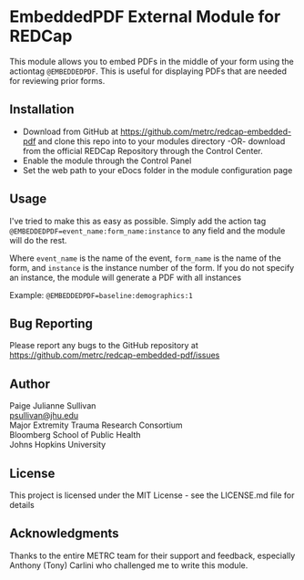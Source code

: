 # EmbeddedPDF External Module for REDCap
This module allows you to embed PDFs in the middle of your form using
the actiontag `@EMBEDDEDPDF`. This is useful for displaying PDFs that 
are needed for reviewing prior forms.

## Installation
* Download from GitHub at https://github.com/metrc/redcap-embedded-pdf and clone this repo into to your modules directory -OR-
download from the official REDCap Repository through the Control Center.
* Enable the module through the Control Panel
* Set the web path to your eDocs folder in the module configuration page

## Usage
I've tried to make this as easy as possible. Simply add the action tag
`@EMBEDDEDPDF=event_name:form_name:instance` to any field and the module will do the rest.

Where `event_name` is the name of the event, `form_name` is the name of the form, and `instance` is the instance number of the form. If you do not specify an instance, the module will generate a PDF with all instances

Example:  `@EMBEDDEDPDF=baseline:demographics:1`

## Bug Reporting
Please report any bugs to the GitHub repository at https://github.com/metrc/redcap-embedded-pdf/issues

## Author
Paige Julianne Sullivan<br>
psullivan@jhu.edu<br>
Major Extremity Trauma Research Consortium<br>
Bloomberg School of Public Health<br>
Johns Hopkins University<br>

## License
This project is licensed under the MIT License - see the LICENSE.md file for details

## Acknowledgments
Thanks to the entire METRC team for their support and feedback, especially
Anthony (Tony) Carlini who challenged me to write this module.
